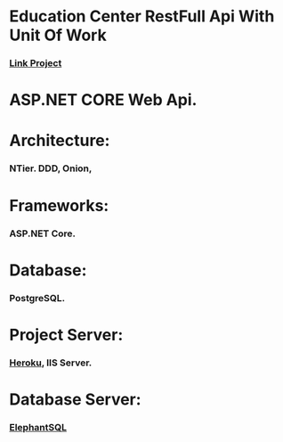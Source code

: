 # Education Center RestFull Api With Unit Of Work 
### [Link Project](https://edu-canter.herokuapp.com/swagger/index.html)
# ASP.NET CORE Web Api.
# Architecture: 
### NTier. DDD, Onion,
# Frameworks: 
### ASP.NET Core.
# Database:
### PostgreSQL.
# Project Server:
### [Heroku](https://www.heroku.com/), IIS Server.
# Database Server:
### [ElephantSQL](https://elephantsql.com)

